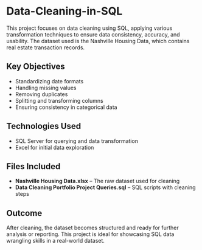 # Data-Cleaning-in-SQL
This project focuses on data cleaning using SQL, applying various transformation techniques to ensure data consistency, accuracy, and usability. The dataset used is the Nashville Housing Data, which contains real estate transaction records.

## Key Objectives  
- Standardizing date formats  
- Handling missing values  
- Removing duplicates  
- Splitting and transforming columns  
- Ensuring consistency in categorical data  

## Technologies Used  
- SQL Server for querying and data transformation  
- Excel for initial data exploration  

## Files Included  
- **Nashville Housing Data.xlsx** – The raw dataset used for cleaning  
- **Data Cleaning Portfolio Project Queries.sql** – SQL scripts with cleaning steps  

## Outcome  
After cleaning, the dataset becomes structured and ready for further analysis or reporting. This project is ideal for showcasing SQL data wrangling skills in a real-world dataset.  
